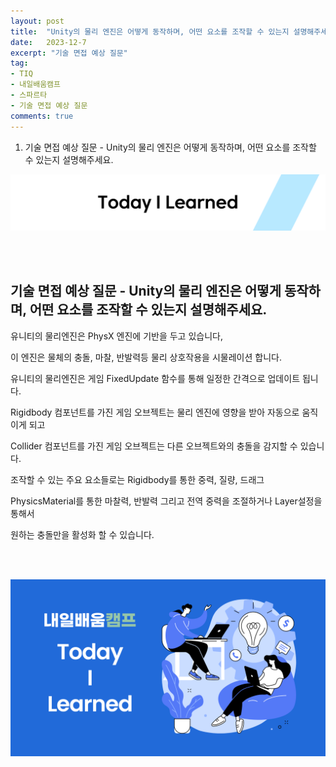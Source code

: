 ```yaml
---
layout: post
title:  "Unity의 물리 엔진은 어떻게 동작하며, 어떤 요소를 조작할 수 있는지 설명해주세요."
date:   2023-12-7
excerpt: "기술 면접 예상 질문"
tag:
- TIQ
- 내일배움캠프
- 스파르타
- 기술 면접 예상 질문
comments: true
---
```


1. 기술 면접 예상 질문 - Unity의 물리 엔진은 어떻게 동작하며, 어떤 요소를 조작할 수 있는지 설명해주세요.
   
![nbcbanner](/assets/img/TILbanner.png)

<br/>
<br/>

## 기술 면접 예상 질문 - Unity의 물리 엔진은 어떻게 동작하며, 어떤 요소를 조작할 수 있는지 설명해주세요.

유니티의 물리엔진은 PhysX 엔진에 기반을 두고 있습니다, 

이 엔진은 물체의 충돌, 마찰, 반발력등 물리 상호작용을 시물레이션 합니다.

유니티의 물리엔진은 게임 FixedUpdate 함수를 통해 일정한 간격으로 업데이트 됩니다.

Rigidbody 컴포넌트를 가진 게임 오브젝트는 물리 엔진에 영향을 받아 자동으로 움직이게 되고

Collider 컴포넌트를 가진 게임 오브젝트는 다른 오브젝트와의 충돌을 감지할 수 있습니다.

조작할 수 있는 주요 요소들로는 Rigidbody를 통한 중력, 질량, 드래그

PhysicsMaterial를 통한 마찰력, 반발력 그리고 전역 중력을 조절하거나 Layer설정을 통해서

원하는 충돌만을 활성화 할 수 있습니다.



<br/>
<br/>

![nbcthumbnail](/assets/img/thumbnail-image.png)
